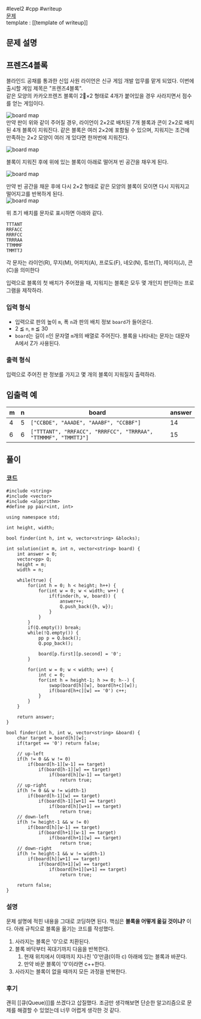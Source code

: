 
#level2 #cpp #writeup  
[문제](https://school.programmers.co.kr/learn/courses/30/lessons/17679)  
template : [[template of writeup]]  

## 문제 설명  

## 프렌즈4블록  

블라인드 공채를 통과한 신입 사원 라이언은 신규 게임 개발 업무를 맡게 되었다. 이번에 출시할 게임 제목은 "프렌즈4블록".  
같은 모양의 카카오프렌즈 블록이 2×2 형태로 4개가 붙어있을 경우 사라지면서 점수를 얻는 게임이다.  

![board map](http://t1.kakaocdn.net/welcome2018/pang1.png "Friends 4 block!")  
만약 판이 위와 같이 주어질 경우, 라이언이 2×2로 배치된 7개 블록과 콘이 2×2로 배치된 4개 블록이 지워진다. 같은 블록은 여러 2×2에 포함될 수 있으며, 지워지는 조건에 만족하는 2×2 모양이 여러 개 있다면 한꺼번에 지워진다.  

![board map](http://t1.kakaocdn.net/welcome2018/pang2.png "Friends 4 block!")  

블록이 지워진 후에 위에 있는 블록이 아래로 떨어져 빈 공간을 채우게 된다.  

![board map](http://t1.kakaocdn.net/welcome2018/pang3.png "Friends 4 block!")  

만약 빈 공간을 채운 후에 다시 2×2 형태로 같은 모양의 블록이 모이면 다시 지워지고 떨어지고를 반복하게 된다.  
![board map](http://t1.kakaocdn.net/welcome2018/pang4.png "Friends 4 block!")  

위 초기 배치를 문자로 표시하면 아래와 같다.  

```  
TTTANT  
RRFACC  
RRRFCC  
TRRRAA  
TTMMMF  
TMMTTJ  
```  

각 문자는 라이언(R), 무지(M), 어피치(A), 프로도(F), 네오(N), 튜브(T), 제이지(J), 콘(C)을 의미한다  

입력으로 블록의 첫 배치가 주어졌을 때, 지워지는 블록은 모두 몇 개인지 판단하는 프로그램을 제작하라.  

### 입력 형식  

-   입력으로 판의 높이 `m`, 폭 `n`과 판의 배치 정보 `board`가 들어온다.  
-   2 ≦ `n`, `m` ≦ 30  
-   `board`는 길이 `n`인 문자열 `m`개의 배열로 주어진다. 블록을 나타내는 문자는 대문자 A에서 Z가 사용된다.  

### 출력 형식  

입력으로 주어진 판 정보를 가지고 몇 개의 블록이 지워질지 출력하라.  

## 입출력 예  

| m   | n   | board                                                          | answer |  
| --- | --- | -------------------------------------------------------------- | ------ |  
| 4   | 5   | `["CCBDE", "AAADE", "AAABF", "CCBBF"]`                         | 14     |  
| 6   | 6   | `["TTTANT", "RRFACC", "RRRFCC", "TRRRAA", "TTMMMF", "TMMTTJ"]` | 15     |  

## 풀이  

### 코드  

```  
#include <string>  
#include <vector>  
#include <algorithm>  
#define pp pair<int, int>  

using namespace std;  

int height, width;  

bool finder(int h, int w, vector<string> &blocks);  

int solution(int m, int n, vector<string> board) {  
    int answer = 0;  
    vector<pp> Q;  
    height = m;  
    width = n;  
    
    while(true) {  
        for(int h = 0; h < height; h++) {  
            for(int w = 0; w < width; w++) {  
                if(finder(h, w, board)) {  
                    answer++;  
                    Q.push_back({h, w});  
                }  
            }  
        }  
        if(Q.empty()) break;  
        while(!Q.empty()) {  
            pp p = Q.back();  
            Q.pop_back();  
            
            board[p.first][p.second] = '0';  
        }  
        
        for(int w = 0; w < width; w++) {  
            int c = 0;  
            for(int h = height-1; h >= 0; h--) {  
                swap(board[h][w], board[h+c][w]);  
                if(board[h+c][w] == '0') c++;  
            }  
        }  
    }  
    
    return answer;  
}  

bool finder(int h, int w, vector<string> &board) {  
    char target = board[h][w];  
    if(target == '0') return false;  
    
    // up-left  
    if(h != 0 && w != 0)  
        if(board[h-1][w-1] == target)  
            if(board[h-1][w] == target)  
                if(board[h][w-1] == target)  
                    return true;  
    // up-right  
    if(h != 0 && w != width-1)  
        if(board[h-1][w] == target)  
            if(board[h-1][w+1] == target)  
                if(board[h][w+1] == target)  
                    return true;  
    // down-left  
    if(h != height-1 && w != 0)  
        if(board[h][w-1] == target)  
            if(board[h+1][w-1] == target)  
                if(board[h+1][w] == target)  
                    return true;  
    // down-right  
    if(h != height-1 && w != width-1)  
        if(board[h][w+1] == target)  
            if(board[h+1][w] == target)  
                if(board[h+1][w+1] == target)  
                    return true;  
    
    return false;  
}  
```  

### 설명  

문제 설명에 적힌 내용을 그대로 코딩하면 된다. 핵심은 **블록을 어떻게 옮길 것이냐?** 이다. 아래 규칙으로 블록을 옮기는 코드를 작성했다.  

1. 사라지는 블록은 '0'으로 치환된다.  
2. 블록 바닥부터 꼭대기까지 다음을 반복한다.  
	1. 현재 위치에서 이때까지 지나친 '0'만큼(이하 c) 아래에 있는 블록과 바꾼다.  
	2. 만약 바꾼 블록이 '0'이라면 c++한다.  
3. 사라지는 블록이 없을 때까지 모든 과정을 반복한다.  

### 후기  

괜히 [[큐(Queue)]]를 쓰겠다고 삽질했다. 조금만 생각해보면 단순한 알고리즘으로 문제를 해결할 수 있었는데 너무 어렵게 생각한 것 같다.  
